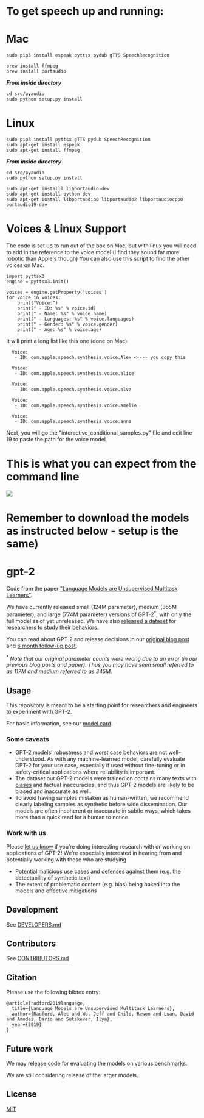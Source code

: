# To get speech up and running:

  # Mac
  
    sudo pip3 install espeak pyttsx pydub gTTS SpeechRecognition 

    brew install ffmpeg 
    brew install portaudio
  
  <b><i>From inside directory</i></b>
  
    cd src/pyaudio
    sudo python setup.py install
  
  
  # Linux 
  
    sudo pip3 install pyttsx gTTS pydub SpeechRecognition 
    sudo apt-get install espeak 
    sudo apt-get install ffmpeg
  
  <b><i>From inside directory</i></b> 
  
    cd src/pyaudio
    sudo python setup.py install

    sudo apt-get installl libportaudio-dev
    sudo apt-get install python-dev
    sudo apt-get install libportaudio0 libportaudio2 libportaudiocpp0 portaudio19-dev

# Voices & Linux Support

The code is set up to run out of the box on Mac, but with linux you will need to add in the reference to the voice model (I find they sound far more robotic than Apple's though) You can also use this script to find the other voices on Mac. 

    import pyttsx3
    engine = pyttsx3.init()

    voices = engine.getProperty('voices')
    for voice in voices:
        print("Voice:")
        print(" - ID: %s" % voice.id)
        print(" - Name: %s" % voice.name)
        print(" - Languages: %s" % voice.languages)
        print(" - Gender: %s" % voice.gender)
        print(" - Age: %s" % voice.age)
    
 It will print a long list like this one (done on Mac)
 
      Voice:
       - ID: com.apple.speech.synthesis.voice.Alex <---- you copy this 
       
      Voice:
       - ID: com.apple.speech.synthesis.voice.alice
       
      Voice:
       - ID: com.apple.speech.synthesis.voice.alva
       
      Voice:
       - ID: com.apple.speech.synthesis.voice.amelie
       
      Voice:
       - ID: com.apple.speech.synthesis.voice.anna

    
Next, you will go the "interactive_conditional_samples.py" file and edit line 19 to paste the path for the voice model

# This is what you can expect from the command line 

<img src="https://i.imgur.com/4cMKifz.png"></img>

# Remember to download the models as instructed below - setup is the same)

# gpt-2

Code from the paper ["Language Models are Unsupervised Multitask Learners"](https://d4mucfpksywv.cloudfront.net/better-language-models/language-models.pdf).

We have currently released small (124M parameter), medium (355M parameter), and large (774M parameter) versions of GPT-2<sup>*</sup>, with only the full model as of yet unreleased.  We have also [released a dataset](https://github.com/openai/gpt-2-output-dataset) for researchers to study their behaviors.

You can read about GPT-2 and release decisions in our [original blog post](https://blog.openai.com/better-language-models/) and [6 month follow-up post](https://openai.com/blog/gpt-2-6-month-follow-up/).

<sup>*</sup> *Note that our original parameter counts were wrong due to an error (in our previous blog posts and paper).  Thus you may have seen small referred to as 117M and medium referred to as 345M.*

## Usage

This repository is meant to be a starting point for researchers and engineers to experiment with GPT-2.

For basic information, see our [model card](./model_card.md).

### Some caveats

- GPT-2 models' robustness and worst case behaviors are not well-understood.  As with any machine-learned model, carefully evaluate GPT-2 for your use case, especially if used without fine-tuning or in safety-critical applications where reliability is important.
- The dataset our GPT-2 models were trained on contains many texts with [biases](https://twitter.com/TomerUllman/status/1101485289720242177) and factual inaccuracies, and thus GPT-2 models are likely to be biased and inaccurate as well.
- To avoid having samples mistaken as human-written, we recommend clearly labeling samples as synthetic before wide dissemination.  Our models are often incoherent or inaccurate in subtle ways, which takes more than a quick read for a human to notice.

### Work with us

Please [let us know](mailto:languagequestions@openai.com) if you’re doing interesting research with or working on applications of GPT-2!  We’re especially interested in hearing from and potentially working with those who are studying
- Potential malicious use cases and defenses against them (e.g. the detectability of synthetic text)
- The extent of problematic content (e.g. bias) being baked into the models and effective mitigations

## Development

See [DEVELOPERS.md](./DEVELOPERS.md)

## Contributors

See [CONTRIBUTORS.md](./CONTRIBUTORS.md)

## Citation

Please use the following bibtex entry:
```
@article{radford2019language,
  title={Language Models are Unsupervised Multitask Learners},
  author={Radford, Alec and Wu, Jeff and Child, Rewon and Luan, David and Amodei, Dario and Sutskever, Ilya},
  year={2019}
}
```

## Future work

We may release code for evaluating the models on various benchmarks.

We are still considering release of the larger models.

## License

[MIT](./LICENSE)
